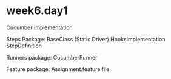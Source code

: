 # week6.day1

Cucumber implementation 

Steps Package:
BaseClass (Static Driver)
HooksImplementation
StepDefinition

Runners package:
CucumberRunner

Feature package:
Assignment.feature file

